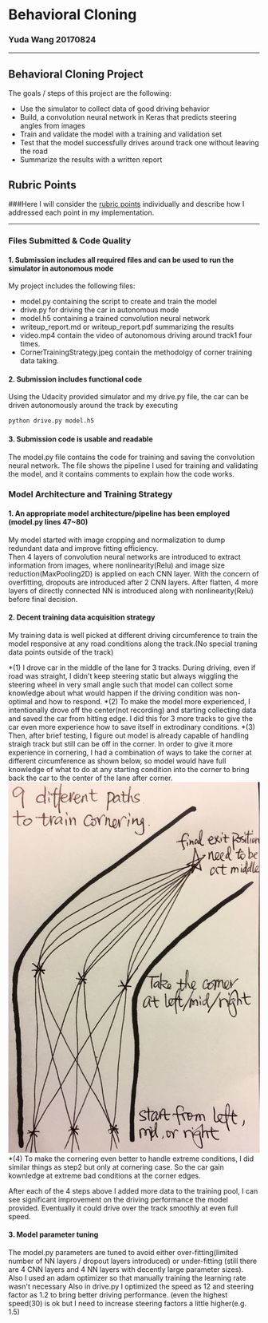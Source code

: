 # **Behavioral Cloning**

### Yuda Wang 20170824
---
## **Behavioral Cloning Project**

The goals / steps of this project are the following:
* Use the simulator to collect data of good driving behavior
* Build, a convolution neural network in Keras that predicts steering angles from images
* Train and validate the model with a training and validation set
* Test that the model successfully drives around track one without leaving the road
* Summarize the results with a written report


[//]: # (Image References)

[image1]: ./CornerTrainingStrategy.jpeg "Model Visualization"
[image2]: ./examples/placeholder.png "Grayscaling"
[image3]: ./examples/placeholder_small.png "Recovery Image"
[image4]: ./examples/placeholder_small.png "Recovery Image"
[image5]: ./examples/placeholder_small.png "Recovery Image"
[image6]: ./examples/placeholder_small.png "Normal Image"
[image7]: ./examples/placeholder_small.png "Flipped Image"

## Rubric Points
###Here I will consider the [rubric points](https://review.udacity.com/#!/rubrics/432/view) individually and describe how I addressed each point in my implementation.  

---
### Files Submitted & Code Quality

#### 1. Submission includes all required files and can be used to run the simulator in autonomous mode

My project includes the following files:
* model.py containing the script to create and train the model
* drive.py for driving the car in autonomous mode
* model.h5 containing a trained convolution neural network 
* writeup_report.md or writeup_report.pdf summarizing the results
* video.mp4 contain the video of autonomous driving around track1 four times.
* CornerTrainingStrategy.jpeg contain the methodolgy of corner training data taking.

#### 2. Submission includes functional code
Using the Udacity provided simulator and my drive.py file, the car can be driven autonomously around the track by executing 
```sh
python drive.py model.h5
```

#### 3. Submission code is usable and readable

The model.py file contains the code for training and saving the convolution neural network. The file shows the pipeline I used for training and validating the model, and it contains comments to explain how the code works.

### Model Architecture and Training Strategy

#### 1. An appropriate model architecture/pipeline has been employed (model.py lines 47~80)

My model started with image cropping and normalization to dump redundant data and improve fitting efficiency.  
Then 4 layers of convolution neural networks are introduced to extract information from images, where nonlinearity(Relu) and image size reduction(MaxPooling2D) is applied on each CNN layer.
With the concern of overfitting, dropouts are introduced after 2 CNN layers.
After flatten, 4 more layers of directly connected NN is introduced along with nonlinearity(Relu) before final decision.


#### 2. Decent training data acquisition strategy

My training data is well picked at different driving circumference to train the model responsive at any road conditions along the track.(No special traning data points outside of the track)

*(1) I drove car in the middle of the lane for 3 tracks. During driving, even if road was straight, I didn't keep steering static but always wiggling the steering wheel in very small angle such that model can collect some knowledge about what would happen if the driving condition was non-optimal and how to respond.
*(2) To make the model more experienced, I intentionally drove off the center(not recording) and starting collecting data and saved the car from hitting edge. I did this for 3 more tracks to give the car even more experience how to save itself in extrodinary conditions.
*(3) Then, after brief testing, I figure out  model is already capable of handling straigh track but still can be off in the corner. In order to give it more experience in cornering, I had a combination of ways to take the corner at different circumference as shown below, so model would have full knowledge of what to do at any starting condition into the corner to bring back the car to the center of the lane after corner.
![alt text][image1]
*(4) To make the cornering even better to handle extreme conditions, I did similar things as step2 but only at cornering case. So the car gain kownledge at extreme bad conditions at the corner edges.

After each of the 4 steps above I added more data to the training pool, I can see significant improvement on the driving performance the model provided. Eventually it could drive over the track smoothly at even full speed.

#### 3. Model parameter tuning

The model.py parameters are tuned to avoid either over-fitting(limited number of NN layers / dropout layers introduced) or under-fitting (still there are 4 CNN layers and 4 NN layers with decently large parameter sizes).
Also I used an adam optimizer so that manually training the learning rate wasn't necessary
Also in drive.py I optimized the speed as 12 and steering factor as 1.2 to bring better driving performance. (even the highest speed(30) is ok but I need to increase steering factors a little higher(e.g. 1.5)


